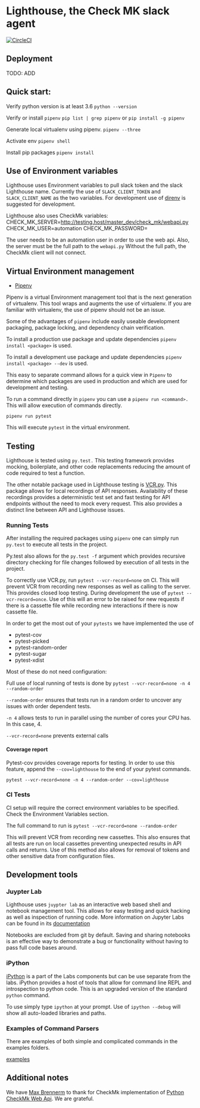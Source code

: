 # Lighthouse, the Check MK slack agent
[![CircleCI](https://circleci.com/gh/robert-r-meyer/flexible-parser-with-slack-bot.svg?style=svg)](https://circleci.com/gh/robert-r-meyer/flexible-parser-with-slack-bot)

## Deployment
TODO: ADD

## Quick start:

Verify python version is at least 3.6
`python --version`

Verify or install `pipenv`
`pip list | grep pipenv` or `pip install -g pipenv`

Generate local virtualenv using pipenv.
`pipenv --three`

Activate env
`pipenv shell`

Install pip packages
`pipenv install`


## Use of Environment variables
Lighthouse uses Environment variables to pull slack token and the slack
Lighthouse name. Currently the use of `SLACK_CLIENT_TOKEN` and `SLACK_CLIENT_NAME`
as the two variables. For development use of [direnv](https://github.com/direnv/direnv)
is suggested for development.


Lighthouse also uses CheckMk variables:
    CHECK_MK_SERVER=http://testing.host/master_dev/check_mk/webapi.py
    CHECK_MK_USER=automation
    CHECK_MK_PASSWORD=<magicpassowrd>

The user needs to be an automation user in order to use the web api. Also, the server must be the
full path to the `webapi.py` Without the full path, the CheckMk client will not connect.


## Virtual Environment management
- [Pipenv](https://pipenv.readthedocs.io/en/latest)

Pipenv is a virtual Environment management tool that is the next generation of virtualenv. This tool wraps
and augments the use of virtualenv. If you are familiar with virtualenv, the use of pipenv should not be an issue.

Some of the advantages of `pipenv` include easily useable development packaging, package locking, and dependency chain
verification.

To install a production use package and update dependencies `pipenv install <package>` is used.

To install a development use package and update dependencies `pipenv install <package> --dev` is used.

This easy to separate command allows for a quick view in `Pipenv` to determine which packages are used in production and
which are used for development and testing.


To run a command directly in `pipenv` you can use a `pipenv run <command>.` This will allow execution of commands directly.

`pipenv run pytest` 

This will execute `pytest` in the virtual environment.

## Testing
Lighthouse is tested using `py.test.` This testing framework provides mocking, boilerplate, and other code replacements
reducing the amount of code required to test a function.

The other notable package used in Lighthouse testing is [VCR.py](https://vcrpy.readthedocs.io/en/latest/installation.html).
This package allows for local recordings of API responses.
Availability of these recordings provides a deterministic test set and fast testing for API endpoints without the need to
mock every request. This also provides a distinct line between API and Lighthouse issues.


### Running Tests
After installing the required packages using `pipenv` one can simply run `py.test` to execute all tests in the project.

Py.test also allows for the `py.test -f` argument which provides recursive directory checking for file changes followed by
execution of all tests in the project.

To correctly use VCR.py, run `pytest --vcr-record=none` on CI.
This will prevent VCR from recording new responses as well as calling to the server. This provides
closed loop testing. During development the use of `pytest --vcr-record=once`. Use of this will an error to be raised for new 
requests if there is a cassette file while recording new interactions if there is now cassette file.


In order to get the most out of your `pytests` we have implemented the use of
- pytest-cov
- pytest-picked
- pytest-random-order
- pytest-sugar
- pytest-xdist

Most of these do not need configuration:

Full use of local running of tests is done by `pytest --vcr-record=none -n 4 --random-order`

`--random-order` ensures that tests run in a random order to uncover any issues with order dependent tests.

`-n 4` allows tests to run in parallel using the number of cores your CPU has. In this case, 4.

`--vcr-record=none` prevents external calls


#### Coverage report

Pytest-cov provides coverage reports for testing. In order to use this feature, append the 
`--cov=lighthouse` to the end of your pytest commands.

`pytest --vcr-record=none -n 4 --random-order --cov=lighthouse`


### CI Tests

CI setup will require the correct environment variables to be specified. Check the Environment Variables section.

The full command to run is `pytest --vcr-record=none --random-order`

This will prevent VCR from recording new cassettes. This also ensures that all tests are run on local cassettes preventing unexpected results in
API calls and returns. Use of this method also allows for removal of tokens and other sensitive data from configuration files.


## Development tools

### Juypter Lab
Lighthouse uses `juypter lab` as an interactive web based shell and notebook management tool. This allows for easy testing and
quick hacking as well as inspection of running code. More information on Jupyter Labs can be found in its
[documentation](https://jupyterlab.readthedocs.io/en/stable/getting_started/installation.html)

Notebooks are excluded from git by default. Saving and sharing notebooks is an effective way to demonstrate a 
bug or functionality without having to pass full code bases around.

### iPython

[iPython](https://ipython.readthedocs.io/en/stable/) is a part of the Labs components but can be use separate from the labs.
iPython provides a host of tools that allow for command line REPL and introspection to python code. This is an upgraded version of the standard
`python` command.

To use simply type `ipython` at your prompt. Use of `ipython --debug` will show all auto-loaded libraries and paths.


### Examples of Command Parsers
There are examples of both simple and complicated commands in the examples folders.

[examples](./examples)


## Additional notes
We have [Max Brennerm](https://github.com/brennerm) to thank for CheckMk implementation
of [Python CheckMk Web Api](https://github.com/brennerm/check-mk-web-api). We are grateful.
